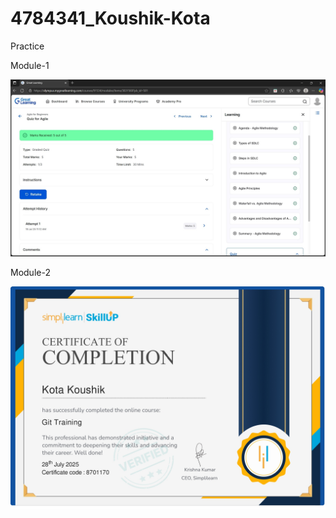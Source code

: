 # 4784341\_Koushik-Kota

Practice

Module-1 

<img src="https://github.com/Kkoushik777/4784341_Koushik-Kota/blob/main/Module%201/agile%20course.jpg" alt="image">

Module-2 

<img src="https://github.com/Kkoushik777/4784341_Koushik-Kota/blob/main/Module%202/GIT%20Certificate.jpg" alt="image">

